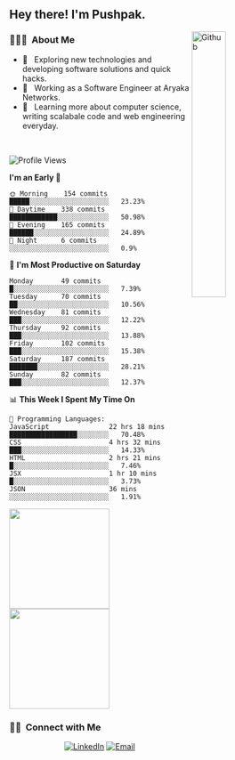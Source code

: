 <h2> Hey there! I'm Pushpak.</h2>

<img width="35%" align="right" alt="Github" src="https://user-images.githubusercontent.com/48678280/88862734-4903af80-d201-11ea-968b-9c939d88a37c.gif" />

<h3> 👨🏻‍💻 &nbsp;About Me </h3>

- 🤔 &nbsp; Exploring new technologies and developing software solutions and quick hacks.
- 💼 &nbsp; Working as a Software Engineer at Aryaka Networks.
- 🌱 &nbsp; Learning more about computer science, writing scalabale code and web engineering everyday.

<!-- <h3> 🛠 &nbsp;Tech Stack</h3> -->

<!-- - 🌐 &nbsp;
  ![JavaScript](https://img.shields.io/badge/-JavaScript-333333?style=flat&logo=javascript)
  ![React](https://img.shields.io/badge/-React-333333?style=flat&logo=react)
  ![Vue](https://img.shields.io/badge/-Vue-333333?style=flat&logo=vue,js)
  ![Node.js](https://img.shields.io/badge/-Node.js-333333?style=flat&logo=node.js) -->
  
<!-- - 💻 &nbsp;
  ![Java](https://img.shields.io/badge/-Java-333333?style=flat&logo=Java&logoColor=007396)
- 🛢 &nbsp;
  ![MySQL](https://img.shields.io/badge/-MySQL-333333?style=flat&logo=mysql)
- ⚙️ &nbsp;
  ![Git](https://img.shields.io/badge/-Git-333333?style=flat&logo=git)
- 🔧 &nbsp;
  ![Visual Studio Code](https://img.shields.io/badge/-Visual%20Studio%20Code-333333?style=flat&logo=visual-studio-code&logoColor=007ACC)
  ![Eclipse](https://img.shields.io/badge/-Eclipse-333333?style=flat&logo=eclipse-ide&logoColor=2C2255) -->

<br/>

<!--START_SECTION:waka-->
![Profile Views](http://img.shields.io/badge/Profile%20Views-3-blue)

**I'm an Early 🐤** 

```text
🌞 Morning    154 commits    █████░░░░░░░░░░░░░░░░░░░░   23.23% 
🌆 Daytime    338 commits    ████████████░░░░░░░░░░░░░   50.98% 
🌃 Evening    165 commits    ██████░░░░░░░░░░░░░░░░░░░   24.89% 
🌙 Night      6 commits      ░░░░░░░░░░░░░░░░░░░░░░░░░   0.9%

```
📅 **I'm Most Productive on Saturday** 

```text
Monday       49 commits     █░░░░░░░░░░░░░░░░░░░░░░░░   7.39% 
Tuesday      70 commits     ██░░░░░░░░░░░░░░░░░░░░░░░   10.56% 
Wednesday    81 commits     ███░░░░░░░░░░░░░░░░░░░░░░   12.22% 
Thursday     92 commits     ███░░░░░░░░░░░░░░░░░░░░░░   13.88% 
Friday       102 commits    ███░░░░░░░░░░░░░░░░░░░░░░   15.38% 
Saturday     187 commits    ███████░░░░░░░░░░░░░░░░░░   28.21% 
Sunday       82 commits     ███░░░░░░░░░░░░░░░░░░░░░░   12.37%

```


📊 **This Week I Spent My Time On** 

```text
💬 Programming Languages: 
JavaScript               22 hrs 18 mins      █████████████████░░░░░░░░   70.48% 
CSS                      4 hrs 32 mins       ███░░░░░░░░░░░░░░░░░░░░░░   14.33% 
HTML                     2 hrs 21 mins       █░░░░░░░░░░░░░░░░░░░░░░░░   7.46% 
JSX                      1 hr 10 mins        █░░░░░░░░░░░░░░░░░░░░░░░░   3.73% 
JSON                     36 mins             ░░░░░░░░░░░░░░░░░░░░░░░░░   1.91%

```


<!--END_SECTION:waka-->


<a href="https://github.com/PushpakB3096">
  <img height="180em" src="https://github-readme-stats.vercel.app/api?username=PushpakB3096&show_icons=true&theme=merko" />
  <img height="180em" src="https://github-readme-stats.vercel.app/api/top-langs/?username=PushpakB3096&theme=merko&layout=compact" />
</a>

<br/>

<h3> 🤝🏻 &nbsp;Connect with Me </h3>

<p align="center">
<!-- <a href="https://www.adityavsingh.com/"><img alt="Website" src="https://img.shields.io/badge/Website-www.adityavsingh.com-blue?style=flat-square&logo=google-chrome"></a> -->
<a href="https://www.linkedin.com/in/pushpak-bhattacharya/"><img alt="LinkedIn" src="https://img.shields.io/badge/LinkedIn-Pushpak%20Bhattacharya-blue?style=flat-square&logo=linkedin"></a>
<a href="mailto:rtpushpak@gmail.com"><img alt="Email" src="https://img.shields.io/badge/Email-rtpushpak@gmail.com-blue?style=flat-square&logo=gmail"></a>
</p>
